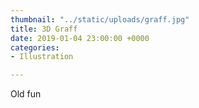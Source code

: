 ```yaml
---
thumbnail: "../static/uploads/graff.jpg"
title: 3D Graff
date: 2019-01-04 23:00:00 +0000
categories:
- Illustration

---
```

Old fun